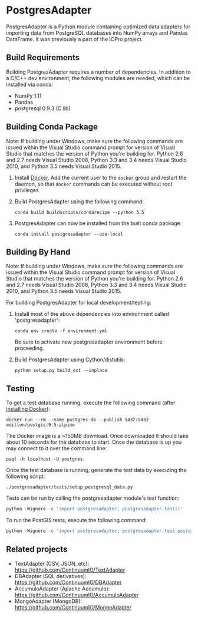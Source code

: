 PostgresAdapter
===============

PostgresAdapter is a Python module containing optimized data adapters for importing
data from PostgreSQL databases into NumPy arrays and Pandas DataFrame. It was
previously a part of the IOPro project.

Build Requirements
------------------

Building PostgresAdapter requires a number of dependencies. In addition to a C/C++ dev
environment, the following modules are needed, which can be installed via conda:

* NumPy 1.11
* Pandas
* postgresql 0.9.3 (C lib)

Building Conda Package
----------------------

Note: If building under Windows, make sure the following commands are issued
within the Visual Studio command prompt for version of Visual Studio that
matches the version of Python you're building for.  Python 2.6 and 2.7 needs
Visual Studio 2008, Python 3.3 and 3.4 needs Visual Studio 2010, and Python
3.5 needs Visual Studio 2015.

1. Install [Docker](https://docs.docker.com/engine/installation/). Add the current user to the `docker` group and restart the daemon, so that `docker` commands can be executed without root privileges

1. Build PostgresAdapter using the following command:
   ```
   conda build buildscripts/condarecipe --python 3.5
   ```

1. PostgresAdapter can now be installed from the built conda package:
   ```
   conda install postgresadapter --use-local
   ```

Building By Hand
----------------

Note: If building under Windows, make sure the following commands are issued
within the Visual Studio command prompt for version of Visual Studio that
matches the version of Python you're building for.  Python 2.6 and 2.7 needs
Visual Studio 2008, Python 3.3 and 3.4 needs Visual Studio 2010, and Python
3.5 needs Visual Studio 2015.

For building PostgresAdapter for local development/testing:

1. Install most of the above dependencies into environment called 'postgresadapter':
   ```
   conda env create -f environment.yml
   ```

   Be sure to activate new postgresadapter environment before proceeding.

1. Build PostgresAdapter using Cython/distutils:
   ```
   python setup.py build_ext --inplace
   ```

Testing
-------

To get a test database running, execute the following command (after [installing Docker](https://docs.docker.com/engine/installation/)):
```
docker run --rm --name postgres-db --publish 5432:5432 mdillon/postgis:9.5-alpine
```

The Docker image is a ~150MB download. Once downloaded it should take about 10 seconds for the database to start. Once the database is up you may connect to it over the command line:
```
psql -h localhost -U postgres
```

Once the test database is running, generate the test data by executing the following script:
```
./postgresadapter/tests/setup_postgresql_data.py
```

Tests can be run by calling the postgresadapter module's test function:
```python
python -Wignore -c 'import postgresadapter; postgresadapter.test()'
```

To run the PostGIS tests, execute the following command:
```python
python -Wignore -c 'import postgresadapter; postgresadapter.test_postgis()'
```

Related projects
----------------

- TextAdapter (CSV, JSON, etc): https://github.com/ContinuumIO/TextAdapter
- DBAdapter (SQL derivatives): https://github.com/ContinuumIO/DBAdapter
- AccumuloAdapter (Apache Accumulo): https://github.com/ContinuumIO/AccumuloAdapter
- MongoAdapter (MongoDB): https://github.com/ContinuumIO/MongoAdapter

